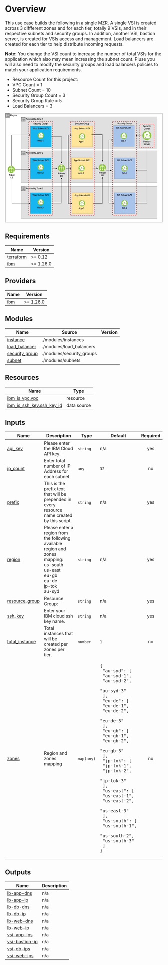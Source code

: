 # Overview
This use case builds the following in a single MZR.  A single VSI is created across 3 diffferent zones
and for each tier, totally 9 VSIs, and in their respective subnets and security groups. In addition,
another VSI, bastion server, is created for VSIs access and management.  Load balancers are created for
each tier to help distribute incoming requests.

**Note:** You change the VSI count to increase the number of total VSIs for the application which also may
mean increasing the subnet count. Pluse you will also need to modify the security groups and load balancers
policies to match your application requirements.

* Resource Count for this project:
* VPC Count             = 1
* Subnet Count          = 10
* Security Group Count  = 3
* Security Group Rule   = 5
* Load Balancers        = 3

<img src="./images/3-tier-app-MZR_v3.jpg"/>

## Requirements

| Name | Version |
|------|---------|
| <a name="requirement_terraform"></a> [terraform](#requirement\_terraform) | >= 0.12 |
| <a name="requirement_ibm"></a> [ibm](#requirement\_ibm) | >= 1.26.0 |

## Providers

| Name | Version |
|------|---------|
| <a name="provider_ibm"></a> [ibm](#provider\_ibm) | >= 1.26.0 |

## Modules

| Name | Source | Version |
|------|--------|---------|
| <a name="module_instance"></a> [instance](#module\_instance) | ./modules/instances |  |
| <a name="module_load_balancer"></a> [load\_balancer](#module\_load\_balancer) | ./modules/load_balancers |  |
| <a name="module_security_group"></a> [security\_group](#module\_security\_group) | ./modules/security_groups |  |
| <a name="module_subnet"></a> [subnet](#module\_subnet) | ./modules/subnets |  |

## Resources

| Name | Type |
|------|------|
| [ibm_is_vpc.vpc](https://registry.terraform.io/providers/IBM-Cloud/ibm/latest/docs/resources/is_vpc) | resource |
| [ibm_is_ssh_key.ssh_key_id](https://registry.terraform.io/providers/IBM-Cloud/ibm/latest/docs/data-sources/is_ssh_key) | data source |

## Inputs

| Name | Description | Type | Default | Required |
|------|-------------|------|---------|:--------:|
| <a name="input_api_key"></a> [api\_key](#input\_api\_key) | Please enter the IBM Cloud API key. | `string` | n/a | yes |
| <a name="input_ip_count"></a> [ip\_count](#input\_ip\_count) | Enter total number of IP Address for each subnet | `any` | `32` | no |
| <a name="input_prefix"></a> [prefix](#input\_prefix) | This is the prefix text that will be prepended in every resource name created by this script. | `string` | n/a | yes |
| <a name="input_region"></a> [region](#input\_region) | Please enter a region from the following available region and zones mapping: <br>us-south<br>us-east<br>eu-gb<br>eu-de<br>jp-tok<br>au-syd | `string` | n/a | yes |
| <a name="input_resource_group"></a> [resource\_group](#input\_resource\_group) | Resource Group: | `string` | n/a | yes |
| <a name="input_ssh_key"></a> [ssh\_key](#input\_ssh\_key) | Enter your IBM cloud ssh key name. | `string` | n/a | yes |
| <a name="input_total_instance"></a> [total\_instance](#input\_total\_instance) | Total instances that will be created per zones per tier. | `number` | `1` | no |
| <a name="input_zones"></a> [zones](#input\_zones) | Region and zones mapping | `map(any)` | <pre>{<br>  "au-syd": [<br>    "au-syd-1",<br>    "au-syd-2",<br>    "au-syd-3"<br>  ],<br>  "eu-de": [<br>    "eu-de-1",<br>    "eu-de-2",<br>    "eu-de-3"<br>  ],<br>  "eu-gb": [<br>    "eu-gb-1",<br>    "eu-gb-2",<br>    "eu-gb-3"<br>  ],<br>  "jp-tok": [<br>    "jp-tok-1",<br>    "jp-tok-2",<br>    "jp-tok-3"<br>  ],<br>  "us-east": [<br>    "us-east-1",<br>    "us-east-2",<br>    "us-east-3"<br>  ],<br>  "us-south": [<br>    "us-south-1",<br>    "us-south-2",<br>    "us-south-3"<br>  ]<br>}</pre> | no |

## Outputs

| Name | Description |
|------|-------------|
| <a name="output_lb-app-dns"></a> [lb-app-dns](#output\_lb-app-dns) | n/a |
| <a name="output_lb-app-ip"></a> [lb-app-ip](#output\_lb-app-ip) | n/a |
| <a name="output_lb-db-dns"></a> [lb-db-dns](#output\_lb-db-dns) | n/a |
| <a name="output_lb-db-ip"></a> [lb-db-ip](#output\_lb-db-ip) | n/a |
| <a name="output_lb-web-dns"></a> [lb-web-dns](#output\_lb-web-dns) | n/a |
| <a name="output_lb-web-ip"></a> [lb-web-ip](#output\_lb-web-ip) | n/a |
| <a name="output_vsi-app-ips"></a> [vsi-app-ips](#output\_vsi-app-ips) | n/a |
| <a name="output_vsi-bastion-ip"></a> [vsi-bastion-ip](#output\_vsi-bastion-ip) | n/a |
| <a name="output_vsi-db-ips"></a> [vsi-db-ips](#output\_vsi-db-ips) | n/a |
| <a name="output_vsi-web-ips"></a> [vsi-web-ips](#output\_vsi-web-ips) | n/a |
